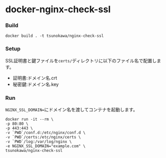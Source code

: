 # docker-nginx-check-ssl

### Build
```
docker build . -t tsunokawa/nginx-check-ssl
```

### Setup
SSL証明書と鍵ファイルを`certs/`ディレクトリに以下のファイル名で配置します。

- 証明書:ドメイン名.crt
- 秘密鍵:ドメイン名.key


### Run
`NGINX_SSL_DOMAIN=`にドメイン名を渡してコンテナを起動します。

```
docker run -it --rm \
-p 80:80 \
-p 443:443 \
-v `PWD`/conf.d:/etc/nginx/conf.d \
-v `PWD`/certs:/etc/nginx/certs \
-v `PWD`/log:/var/log/nginx \
-e NGINX_SSL_DOMAIN="example.com" \
tsunokawa/nginx-check-ssl
```

